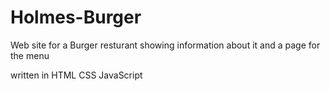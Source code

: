 # Holmes-Burger
Web site for a Burger resturant showing information about it and a page for the menu 

written in HTML CSS JavaScript
